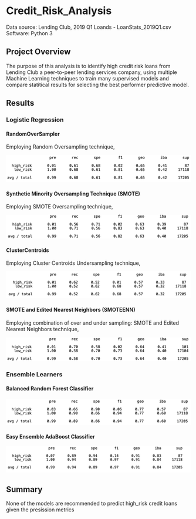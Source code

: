 # Credit_Risk_Analysis

Data source: Lending Club, 2019 Q1 Loands - LoanStats_2019Q1.csv
Software: Python 3

## Project Overview
The purpose of this analysis is to identify high credit risk loans from Lending Club a peer-to-peer lending services company, using multiple Machine Learning techniques to train many supervised models and compare statitical results for selecting the best performer predictive model. 


## Results


### Logistic Regression 

#### RandomOverSampler
Employing Random Oversampling technique, 

![RandomOverSampling](https://github.com/Mejikano/Credit_Risk_Analysis/blob/main/Resources/RandomOverSampling.png)


#### Synthetic Minority Oversampling Technique (SMOTE)

Employing SMOTE Oversampling technique, 

![SMOTE](https://github.com/Mejikano/Credit_Risk_Analysis/blob/main/Resources/SMOTE.png)

#### ClusterCentroids
Employing Cluster Centroids Undersampling technique, 

![ClusterCentroids](https://github.com/Mejikano/Credit_Risk_Analysis/blob/main/Resources/ClusterCentroids.png)
#### SMOTE and Edited Nearest Neighbors (SMOTEENN)
Employing combination of over and under sampling: SMOTE and Edited Nearest Neighbors technique, 

![SMOTEENN](https://github.com/Mejikano/Credit_Risk_Analysis/blob/main/Resources/SMOTEENN.png)

### Ensemble Learners

#### Balanced Random Forest Classifier
![BalancedRandomForestClassifier](https://github.com/Mejikano/Credit_Risk_Analysis/blob/main/Resources/BalancedRandomForestClassifier.png)


#### Easy Ensemble AdaBoost Classifier
![EasyEnsembleAdaBoostClassifier](https://github.com/Mejikano/Credit_Risk_Analysis/blob/main/Resources/EasyEnsembleAdaBoostClassifier.png)




## Summary



None of the models are recommended to predict high_risk credit loans given the presission metrics 






